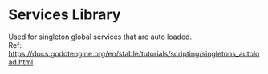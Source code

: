 # Services Library

Used for singleton global services that are auto loaded.  
Ref: https://docs.godotengine.org/en/stable/tutorials/scripting/singletons_autoload.html
